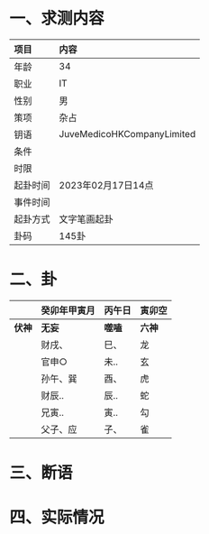 # 一、求测内容
|项目|内容|
|:-|:-|
|年龄|34|
|职业|IT|
|性别|男|
|策项|杂占|
|钥语|JuveMedicoHKCompanyLimited|
|条件||
|时限||
|起卦时间|2023年02月17日14点|
|事件时间||
|起卦方式|文字笔画起卦|
|卦码|145卦|

# 二、卦
||癸卯年甲寅月|丙午日|寅卯空|
|:-|:-|:-|:-|
|**伏神**|**无妄**|**噬嗑**|**六神**|
||财戌、|巳、|龙|
||官申○|未..|玄|
||孙午、巽|酉、|虎|
||财辰..|辰..|蛇|
||兄寅..|寅..|勾|
||父子、应|子、|雀|


# 三、断语

# 四、实际情况
